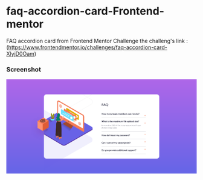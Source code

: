 # faq-accordion-card-Frontend-mentor
FAQ accordion card from Frontend Mentor Challenge
the challeng's link : (https://www.frontendmentor.io/challenges/faq-accordion-card-XlyjD0Oam)

### Screenshot

![alt text](https://github.com/roxana-hgh/faq-accordion-card-Frontend-mentor/blob/main/Screenshot%20Frontend%20Mentor%20FAQ%20Accordion%20Card.png)

